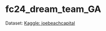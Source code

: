 # fc24_dream_team_GA

Dataset: [Kaggle: joebeachcapital](https://www.kaggle.com/datasets/joebeachcapital/fifa-players)